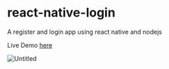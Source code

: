 # react-native-login
A register and login app using react native and nodejs

Live Demo [here](https://nadavshaar.github.io/react-native-login/)

![Untitled](https://user-images.githubusercontent.com/8030614/93692003-0c17b300-faf6-11ea-91a4-6625e2224a7d.png)
